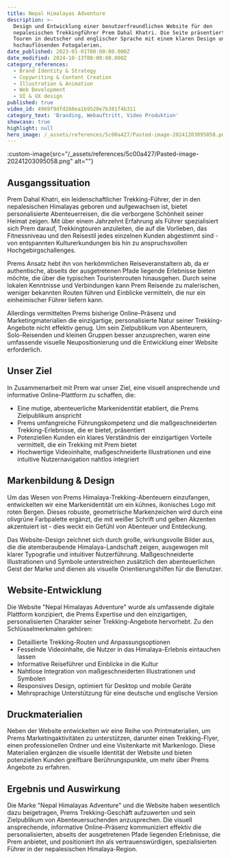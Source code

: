 ```yaml
---
title: Nepal Himalayas Adventure
description: >-
  Design und Entwicklung einer benutzerfreundlichen Website für den
  nepalesischen Trekkingführer Prem Dahal Khatri. Die Seite präsentiert Prem's
  Touren in deutscher und englischer Sprache mit einem klaren Design und
  hochauflösenden Fotogalerien.
date_published: 2023-01-01T00:00:00.000Z
date_modified: 2024-10-13T00:00:00.000Z
category_references:
  - Brand Identity & Strategy
  - Copywriting & Content Creation
  - Illustration & Animation
  - Web Development
  - UI & UX design
published: true
video_id: 4969f9dfd260ea1b9520e7b381f4b311
category_text: 'Branding, Webauftritt, Video Produktion'
showcase: true
highlight: null
hero_image: /_assets/references/5c00a427/Pasted-image-20241203095058.png
---
```

:custom-image{src="/_assets/references/5c00a427/Pasted-image-20241203095058.png" alt=""}
## Ausgangssituation

Prem Dahal Khatri, ein leidenschaftlicher Trekking-Führer, der in den nepalesischen Himalayas geboren und aufgewachsen ist, bietet personalisierte Abenteuerreisen, die die verborgene Schönheit seiner Heimat zeigen. Mit über einem Jahrzehnt Erfahrung als Führer spezialisiert sich Prem darauf, Trekkingtouren anzuleiten, die auf die Vorlieben, das Fitnessniveau und den Reisestil jedes einzelnen Kunden abgestimmt sind - von entspannten Kulturerkundungen bis hin zu anspruchsvollen Hochgebirgschallenges.

Prems Ansatz hebt ihn von herkömmlichen Reiseveranstaltern ab, da er authentische, abseits der ausgetretenen Pfade liegende Erlebnisse bieten möchte, die über die typischen Touristenrouten hinausgehen. Durch seine lokalen Kenntnisse und Verbindungen kann Prem Reisende zu malerischen, weniger bekannten Routen führen und Einblicke vermitteln, die nur ein einheimischer Führer liefern kann.

Allerdings vermittelten Prems bisherige Online-Präsenz und Marketingmaterialien die einzigartige, personalisierte Natur seiner Trekking-Angebote nicht effektiv genug. Um sein Zielpublikum von Abenteurern, Solo-Reisenden und kleinen Gruppen besser anzusprechen, waren eine umfassende visuelle Neupositionierung und die Entwicklung einer Website erforderlich.

## Unser Ziel

In Zusammenarbeit mit Prem war unser Ziel, eine visuell ansprechende und informative Online-Plattform zu schaffen, die:

- Eine mutige, abenteuerliche Markenidentität etabliert, die Prems Zielpublikum anspricht
- Prems umfangreiche Führungskompetenz und die maßgeschneiderten Trekking-Erlebnisse, die er bietet, präsentiert
- Potenziellen Kunden ein klares Verständnis der einzigartigen Vorteile vermittelt, die ein Trekking mit Prem bietet
- Hochwertige Videoinhalte, maßgeschneiderte Illustrationen und eine intuitive Nutzernavigation nahtlos integriert

## Markenbildung & Design

Um das Wesen von Prems Himalaya-Trekking-Abenteuern einzufangen, entwickelten wir eine Markenidentität um ein kühnes, ikonisches Logo mit roten Bergen. Dieses robuste, geometrische Markenzeichen wird durch eine olivgrüne Farbpalette ergänzt, die mit weißer Schrift und gelben Akzenten akzentuiert ist - dies weckt ein Gefühl von Abenteuer und Entdeckung.

Das Website-Design zeichnet sich durch große, wirkungsvolle Bilder aus, die die atemberaubende Himalaya-Landschaft zeigen, ausgewogen mit klarer Typografie und intuitiver Nutzerführung. Maßgeschneiderte Illustrationen und Symbole unterstreichen zusätzlich den abenteuerlichen Geist der Marke und dienen als visuelle Orientierungshilfen für die Benutzer.

## Website-Entwicklung

Die Website "Nepal Himalayas Adventure" wurde als umfassende digitale Plattform konzipiert, die Prems Expertise und den einzigartigen, personalisierten Charakter seiner Trekking-Angebote hervorhebt. Zu den Schlüsselmerkmalen gehören:

- Detaillierte Trekking-Routen und Anpassungsoptionen
- Fesselnde Videoinhalte, die Nutzer in das Himalaya-Erlebnis eintauchen lassen
- Informative Reiseführer und Einblicke in die Kultur
- Nahtlose Integration von maßgeschneiderten Illustrationen und Symbolen
- Responsives Design, optimiert für Desktop und mobile Geräte
- Mehrsprachige Unterstützung für eine deutsche und englische Version

## Druckmaterialien

Neben der Website entwickelten wir eine Reihe von Printmaterialien, um Prems Marketingaktivitäten zu unterstützen, darunter einen Trekking-Flyer, einen professionellen Ordner und eine Visitenkarte mit Markenlogo. Diese Materialien ergänzen die visuelle Identität der Website und bieten potenziellen Kunden greifbare Berührungspunkte, um mehr über Prems Angebote zu erfahren.

## Ergebnis und Auswirkung

Die Marke "Nepal Himalayas Adventure" und die Website haben wesentlich dazu beigetragen, Prems Trekking-Geschäft aufzuwerten und sein Zielpublikum von Abenteuersuchenden anzusprechen. Die visuell ansprechende, informative Online-Präsenz kommuniziert effektiv die personalisierten, abseits der ausgetretenen Pfade liegenden Erlebnisse, die Prem anbietet, und positioniert ihn als vertrauenswürdigen, spezialisierten Führer in der nepalesischen Himalaya-Region.
